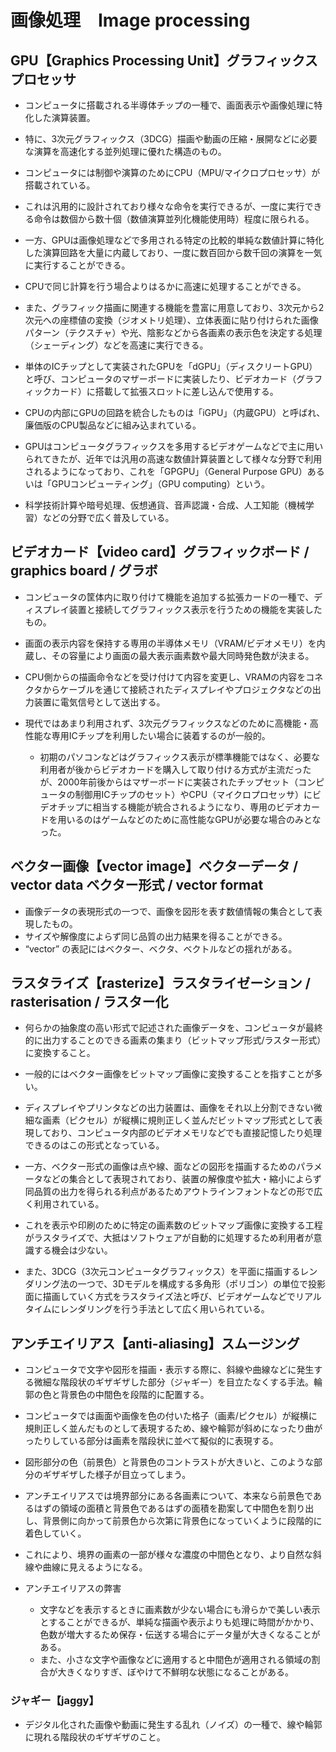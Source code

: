 # 画像処理　Image processing


## GPU【Graphics Processing Unit】グラフィックスプロセッサ
- コンピュータに搭載される半導体チップの一種で、画面表示や画像処理に特化した演算装置。
- 特に、3次元グラフィックス（3DCG）描画や動画の圧縮・展開などに必要な演算を高速化する並列処理に優れた構造のもの。

- コンピュータには制御や演算のためにCPU（MPU/マイクロプロセッサ）が搭載されている。
- これは汎用的に設計されており様々な命令を実行できるが、一度に実行できる命令は数個から数十個（数値演算並列化機能使用時）程度に限られる。

- 一方、GPUは画像処理などで多用される特定の比較的単純な数値計算に特化した演算回路を大量に内蔵しており、一度に数百回から数千回の演算を一気に実行することができる。
- CPUで同じ計算を行う場合よりはるかに高速に処理することができる。

- また、グラフィック描画に関連する機能を豊富に用意しており、3次元から2次元への座標値の変換（ジオメトリ処理）、立体表面に貼り付けられた画像パターン（テクスチャ）や光、陰影などから各画素の表示色を決定する処理（シェーディング）などを高速に実行できる。

- 単体のICチップとして実装されたGPUを「dGPU」（ディスクリートGPU）と呼び、コンピュータのマザーボードに実装したり、ビデオカード（グラフィックカード）に搭載して拡張スロットに差し込んで使用する。
- CPUの内部にGPUの回路を統合したものは「iGPU」（内蔵GPU）と呼ばれ、廉価版のCPU製品などに組み込まれている。

- GPUはコンピュータグラフィックスを多用するビデオゲームなどで主に用いられてきたが、近年では汎用の高速な数値計算装置として様々な分野で利用されるようになっており、これを「GPGPU」（General Purpose GPU）あるいは「GPUコンピューティング」（GPU computing）という。
- 科学技術計算や暗号処理、仮想通貨、音声認識・合成、人工知能（機械学習）などの分野で広く普及している。


## ビデオカード【video card】グラフィックボード / graphics board / グラボ
- コンピュータの筐体内に取り付けて機能を追加する拡張カードの一種で、ディスプレイ装置と接続してグラフィックス表示を行うための機能を実装したもの。
- 画面の表示内容を保持する専用の半導体メモリ（VRAM/ビデオメモリ）を内蔵し、その容量により画面の最大表示画素数や最大同時発色数が決まる。
- CPU側からの描画命令などを受け付けて内容を変更し、VRAMの内容をコネクタからケーブルを通じて接続されたディスプレイやプロジェクタなどの出力装置に電気信号として送出する。

- 現代ではあまり利用されず、3次元グラフィックスなどのために高機能・高性能な専用ICチップを利用したい場合に装着するのが一般的。
    - 初期のパソコンなどはグラフィックス表示が標準機能ではなく、必要な利用者が後からビデオカードを購入して取り付ける方式が主流だったが、2000年前後からはマザーボードに実装されたチップセット（コンピュータの制御用ICチップのセット）やCPU（マイクロプロセッサ）にビデオチップに相当する機能が統合されるようになり、専用のビデオカードを用いるのはゲームなどのために高性能なGPUが必要な場合のみとなった。





## ベクター画像【vector image】ベクターデータ / vector data ベクター形式 / vector format
- 画像データの表現形式の一つで、画像を図形を表す数値情報の集合として表現したもの。
- サイズや解像度によらず同じ品質の出力結果を得ることができる。
- “vector” の表記にはベクター、ベクタ、ベクトルなどの揺れがある。




## ラスタライズ【rasterize】ラスタライゼーション / rasterisation / ラスター化
- 何らかの抽象度の高い形式で記述された画像データを、コンピュータが最終的に出力することのできる画素の集まり（ビットマップ形式/ラスター形式）に変換すること。
- 一般的にはベクター画像をビットマップ画像に変換することを指すことが多い。

- ディスプレイやプリンタなどの出力装置は、画像をそれ以上分割できない微細な画素（ピクセル）が縦横に規則正しく並んだビットマップ形式として表現しており、コンピュータ内部のビデオメモリなどでも直接記憶したり処理できるのはこの形式となっている。

- 一方、ベクター形式の画像は点や線、面などの図形を描画するためのパラメータなどの集合として表現されており、装置の解像度や拡大・縮小によらず同品質の出力を得られる利点があるためアウトラインフォントなどの形で広く利用されている。
- これを表示や印刷のために特定の画素数のビットマップ画像に変換する工程がラスタライズで、大抵はソフトウェアが自動的に処理するため利用者が意識する機会は少ない。

- また、3DCG（3次元コンピュータグラフィックス）を平面に描画するレンダリング法の一つで、3Dモデルを構成する多角形（ポリゴン）の単位で投影面に描画していく方式をラスタライズ法と呼び、ビデオゲームなどでリアルタイムにレンダリングを行う手法として広く用いられている。


## アンチエイリアス【anti-aliasing】スムージング
- コンピュータで文字や図形を描画・表示する際に、斜線や曲線などに発生する微細な階段状のギザギザした部分（ジャギー）を目立たなくする手法。輪郭の色と背景色の中間色を段階的に配置する。
- コンピュータでは画面や画像を色の付いた格子（画素/ピクセル）が縦横に規則正しく並んだものとして表現するため、線や輪郭が斜めになったり曲がったりしている部分は画素を階段状に並べて擬似的に表現する。
- 図形部分の色（前景色）と背景色のコントラストが大きいと、このような部分のギザギザした様子が目立ってしまう。

- アンチエイリアスでは境界部分にある各画素について、本来なら前景色であるはずの領域の面積と背景色であるはずの面積を勘案して中間色を割り出し、背景側に向かって前景色から次第に背景色になっていくように段階的に着色していく。
- これにより、境界の画素の一部が様々な濃度の中間色となり、より自然な斜線や曲線に見えるようになる。

- アンチエイリアスの弊害
    - 文字などを表示するときに画素数が少ない場合にも滑らかで美しい表示とすることができるが、単純な描画や表示よりも処理に時間がかかり、色数が増大するため保存・伝送する場合にデータ量が大きくなることがある。
    - また、小さな文字や画像などに適用すると中間色が適用される領域の割合が大きくなりすぎ、ぼやけて不鮮明な状態になることがある。

### ジャギー【jaggy】
- デジタル化された画像や動画に発生する乱れ（ノイズ）の一種で、線や輪郭に現れる階段状のギザギザのこと。